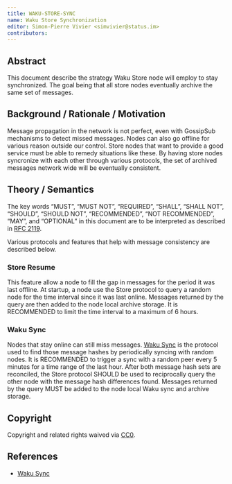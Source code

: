 ```yaml
---
title: WAKU-STORE-SYNC
name: Waku Store Synchronization
editor: Simon-Pierre Vivier <simvivier@status.im>
contributors:
---
```


## Abstract

This document describe the strategy Waku Store node will employ to stay synchronized.
The goal being that all store nodes eventually archive the same set of messages.

## Background / Rationale / Motivation

Message propagation in the network is not perfect,
even with GossipSub mechanisms to detect missed messages.
Nodes can also go offline for various reason outside our control.
Store nodes that want to provide a good service must be able to remedy situations like these.
By having store nodes syncronize with each other through various protocols,
the set of archived messages network wide will be eventually consistent.

## Theory / Semantics

The key words “MUST”, “MUST NOT”, “REQUIRED”, “SHALL”, “SHALL NOT”, “SHOULD”, “SHOULD NOT”, “RECOMMENDED”, “NOT RECOMMENDED”, “MAY”, and “OPTIONAL” in this document are to be interpreted as described in [RFC 2119](https://www.ietf.org/rfc/rfc2119.txt).

Various protocols and features that help with message consistency are described below.

### Store Resume

<!-- restating this as a heuristic rather than a high-level description of functionality allows the spec to be useful for new implementers -->

This feature allow a node to fill the gap in messages for the period it was last offline.
At startup, a node use the Store protocol to query a random node for
the time interval since it was last online.
Messages returned by the query are then added to the node local archive storage.
It is RECOMMENDED to limit the time interval to a maximum of 6 hours.

### Waku Sync

<!--
For the new version. "think of a specification as a heuristic/set of directives that almost form a kind of pseudocode. This becomes easier if you use the RFC keywords for each directive"
-->

Nodes that stay online can still miss messages.
[Waku Sync](https://github.com/waku-org/specs/blob/master/standards/core/sync.md) is the protocol used to find those message hashes by periodically syncing with random nodes.
It is RECOMMENDED to trigger a sync with a random peer every 5 minutes for a time range of the last hour.
After both message hash sets are reconciled,
the Store protocol SHOULD be used to reciprocally query the other node with the message hash differences found.
Messages returned by the query MUST be added to the node local Waku sync and archive storage.

<!-- TODO add the number of node to sync with -->

## Copyright

Copyright and related rights waived via [CC0](https://creativecommons.org/publicdomain/zero/1.0/).


## References

- [Waku Sync](https://github.com/waku-org/specs/blob/master/standards/core/sync.md)